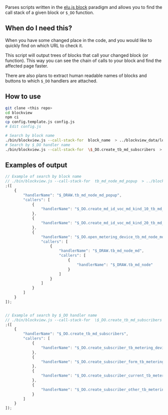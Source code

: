 
Parses scripts written in the [elu.js block](https://github.com/do-/elu.js/wiki/show_block) paradigm and allows you to find the call stack of a given block or `$_DO` function.


## When do I need this?

When you have some changed place in the code, and you would like to quickly find on which URL to check it.

This script will output trees of blocks that call your changed block (or function). This way you can see the chain of calls to your block and find the affected page faster.

There are also plans to extract human readable names of blocks and buttons to which `$_DO` handlers are attached.


## How to use

```sh
git clone <this repo>
cd blockview
npm ci
cp config.template.js config.js
# Edit config.js

# Search by block name
./bin/blockview.js --call-stack-for  block_name  > ../blockview_data/log.js
# Search by $_DO handler name
./bin/blockview.js --call-stack-for  \$_DO.create_tb_md_subscribers  > ../blockview_data/log.js
```


## Examples of output

```js
// Example of search by block name
// ./bin/blockview.js --call-stack-for  tb_md_node_md_popup  > ../blockview_data/log.js
;([
	{
		"handlerName": "$_DRAW.tb_md_node_md_popup",
		"callers": [
			{
				"handlerName": "$_DO.create_md_id_voc_md_kind_10_tb_md_node"
			},
			{
				"handlerName": "$_DO.create_md_id_voc_md_kind_20_tb_md_node"
			},
			{
				"handlerName": "$_DO.open_metering_device_tb_md_node_md",
				"callers": [
					{
						"handlerName": "$_DRAW.tb_md_node_md",
						"callers": [
							{
								"handlerName": "$_DRAW.tb_md_node"
							}
						]
					}
				]
			}
		]
	}
]);


// Example of search by $_DO handler name
// ./bin/blockview.js --call-stack-for  \$_DO.create_tb_md_subscribers  > ../blockview_data/log.js
;([
	{
		"handlerName": "$_DO.create_tb_md_subscribers",
		"callers": [
			{
				"handlerName": "$_DO.create_subscriber_tb_metering_device"
			},
			{
				"handlerName": "$_DO.create_subscriber_form_tb_metering_device"
			},
			{
				"handlerName": "$_DO.create_subscriber_current_tb_metering_device"
			},
			{
				"handlerName": "$_DO.create_subscriber_other_tb_metering_device"
			}
		]
	}
]);
```

